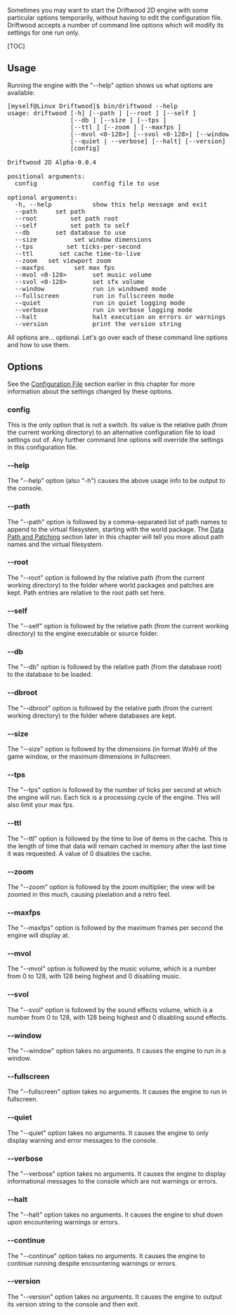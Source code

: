 Sometimes you may want to start the Driftwood 2D engine with some particular options temporarily, without having to edit the configuration file. Driftwood accepts a number of command line options which will modify its settings for one run only.

[TOC]

## Usage

Running the engine with the "--help" option shows us what options are available:

<pre>
[myself@Linux Driftwood]$ bin/driftwood --help
usage: driftwood [-h] [--path <name,...>] [--root <root>] [--self <self>]
                 [--db <database>] [--size <WxH>] [--tps <hertz>]
                 [--ttl <seconds>] [--zoom <multiplier>] [--maxfps <fps>]
                 [--mvol <0-128>] [--svol <0-128>] [--window | --fullscreen]
                 [--quiet | --verbose] [--halt] [--version]
                 [config]

Driftwood 2D Alpha-0.0.4

positional arguments:
  config               config file to use

optional arguments:
  -h, --help           show this help message and exit
  --path <name,...>    set path
  --root <root>        set path root
  --self <self>        set path to self
  --db <database>      set database to use
  --size <WxH>         set window dimensions
  --tps <hertz>        set ticks-per-second
  --ttl <seconds>      set cache time-to-live
  --zoom <multiplier>  set viewport zoom
  --maxfps <fps>       set max fps
  --mvol <0-128>       set music volume
  --svol <0-128>       set sfx volume
  --window             run in windowed mode
  --fullscreen         run in fullscreen mode
  --quiet              run in quiet logging mode
  --verbose            run in verbose logging mode
  --halt               halt execution on errors or warnings
  --version            print the version string
</pre>

All options are... optional. Let's go over each of these command line options and how to use them.

## Options

See the [Configuration File](Configuration_File) section earlier in this chapter for more information about the settings changed by these options.

### config

This is the only option that is not a switch. Its value is the relative path (from the current working directory) to an alternative configuration file to load settings out of. Any further command line options will override the settings in this configuration file.

### --help

The "--help" option (also "-h") causes the above usage info to be output to the console.

### --path

The "--path" option is followed by a comma-separated list of path names to append to the virtual filesystem, starting with the world package. The [Data Path and Patching](Data_Path_and_Patching) section later in this chapter will tell you more about path names and the virtual filesystem.

### --root

The "--root" option is followed by the relative path (from the current working directory) to the folder where world packages and patches are kept. Path entries are relative to the root path set here.

### --self

The "--self" option is followed by the relative path (from the current working directory) to the engine executable or source folder.

### --db

The "--db" option is followed by the relative path (from the database root) to the database to be loaded.

### --dbroot

The "--dbroot" option is followed by the relative path (from the current working directory) to the folder where databases are kept.

### --size

The "--size" option is followed by the dimensions (in format WxH) of the game window, or the maximum dimensions in fullscreen.

### --tps

The "--tps" option is followed by the number of ticks per second at which the engine will run. Each tick is a processing cycle of the engine. This will also limit your max fps.

### --ttl

The "--ttl" option is followed by the time to live of items in the cache. This is the length of time that data will remain cached in memory after the last time it was requested. A value of 0 disables the cache.

### --zoom

The "--zoom" option is followed by the zoom multiplier; the view will be zoomed in this much, causing pixelation and a retro feel.

### --maxfps

The "--maxfps" option is followed by the maximum frames per second the engine will display at.

### --mvol

The "--mvol" option is followed by the music volume, which is a number from 0 to 128, with 128 being highest and 0 disabling music.

### --svol

The "--svol" option is followed by the sound effects volume, which is a number from 0 to 128, with 128 being highest and 0 disabling sound effects.

### --window

The "--window" option takes no arguments. It causes the engine to run in a window.

### --fullscreen

The "--fullscreen" option takes no arguments. It causes the engine to run in fullscreen.

### --quiet

The "--quiet" option takes no arguments. It causes the engine to only display warning and error messages to the console.

### --verbose

The "--verbose" option takes no arguments. It causes the engine to display informational messages to the console which are not warnings or errors.

### --halt

The "--halt" option takes no arguments. It causes the engine to shut down upon encountering warnings or errors.

### --continue

The "--continue" option takes no arguments. It causes the engine to continue running despite encountering warnings or errors.

### --version

The "--version" option takes no arguments. It causes the engine to output its version string to the console and then exit.
